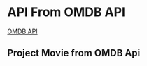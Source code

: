 <h1>API From OMDB API</h1>
<a href="https://www.omdbapi.com/">OMDB API</a>


## Project Movie from OMDB Api